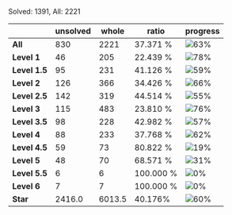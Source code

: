 Solved: 1391, All: 2221

| |unsolved|whole|ratio|progress|
|----|----|----|----|----|
|**All**| 830 | 2221 | 37.371 %| ![63%](https://progress-bar.dev/63?title=All) |
|**Level 1**| 46 | 205 | 22.439 %| ![78%](https://progress-bar.dev/78?title=Level+1++)|
|**Level 1.5**| 95 | 231 | 41.126 %| ![59%](https://progress-bar.dev/59?title=Level+1.5)|
|**Level 2**| 126 | 366 | 34.426 %| ![66%](https://progress-bar.dev/66?title=Level+2++)|
|**Level 2.5**| 142 | 319 | 44.514 %| ![55%](https://progress-bar.dev/55?title=Level+2.5)|
|**Level 3**| 115 | 483 | 23.810 %| ![76%](https://progress-bar.dev/76?title=Level+3++)|
|**Level 3.5**| 98 | 228 | 42.982 %| ![57%](https://progress-bar.dev/57?title=Level+3.5)|
|**Level 4**| 88 | 233 | 37.768 %| ![62%](https://progress-bar.dev/62?title=Level+4++)|
|**Level 4.5**| 59 | 73 | 80.822 %| ![19%](https://progress-bar.dev/19?title=Level+4.5)|
|**Level 5**| 48 | 70 | 68.571 %| ![31%](https://progress-bar.dev/31?title=Level+5++)|
|**Level 5.5**| 6 | 6 | 100.000 %| ![0%](https://progress-bar.dev/0?title=Level+5.5)|
|**Level 6**| 7 | 7 | 100.000 %| ![0%](https://progress-bar.dev/0?title=Level+6++)|
|**Star**|2416.0 | 6013.5 |40.176%| ![60%](https://progress-bar.dev/60?title=Star) |
